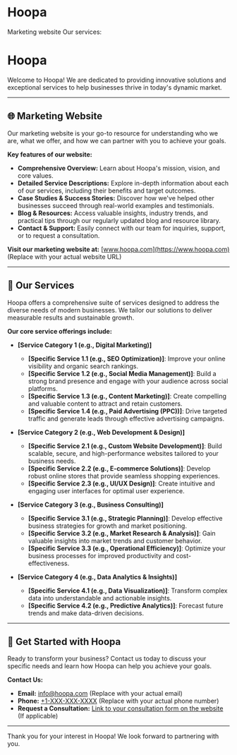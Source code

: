 # Hoopa
Marketing website
Our services:
 # Hoopa

Welcome to Hoopa! We are dedicated to providing innovative solutions and exceptional services to help businesses thrive in today's dynamic market.

---

## 🌐 Marketing Website

Our marketing website is your go-to resource for understanding who we are, what we offer, and how we can partner with you to achieve your goals.

**Key features of our website:**

* **Comprehensive Overview:** Learn about Hoopa's mission, vision, and core values.
* **Detailed Service Descriptions:** Explore in-depth information about each of our services, including their benefits and target outcomes.
* **Case Studies & Success Stories:** Discover how we've helped other businesses succeed through real-world examples and testimonials.
* **Blog & Resources:** Access valuable insights, industry trends, and practical tips through our regularly updated blog and resource library.
* **Contact & Support:** Easily connect with our team for inquiries, support, or to request a consultation.

**Visit our marketing website at:** [www.hoopa.com](https://www.hoopa.com) (Replace with your actual website URL)

---

## 🤝 Our Services

Hoopa offers a comprehensive suite of services designed to address the diverse needs of modern businesses. We tailor our solutions to deliver measurable results and sustainable growth.

**Our core service offerings include:**

* **[Service Category 1 (e.g., Digital Marketing)]**
    * **[Specific Service 1.1 (e.g., SEO Optimization)]**: Improve your online visibility and organic search rankings.
    * **[Specific Service 1.2 (e.g., Social Media Management)]**: Build a strong brand presence and engage with your audience across social platforms.
    * **[Specific Service 1.3 (e.g., Content Marketing)]**: Create compelling and valuable content to attract and retain customers.
    * **[Specific Service 1.4 (e.g., Paid Advertising (PPC))]**: Drive targeted traffic and generate leads through effective advertising campaigns.

* **[Service Category 2 (e.g., Web Development & Design)]**
    * **[Specific Service 2.1 (e.g., Custom Website Development)]**: Build scalable, secure, and high-performance websites tailored to your business needs.
    * **[Specific Service 2.2 (e.g., E-commerce Solutions)]**: Develop robust online stores that provide seamless shopping experiences.
    * **[Specific Service 2.3 (e.g., UI/UX Design)]**: Create intuitive and engaging user interfaces for optimal user experience.

* **[Service Category 3 (e.g., Business Consulting)]**
    * **[Specific Service 3.1 (e.g., Strategic Planning)]**: Develop effective business strategies for growth and market positioning.
    * **[Specific Service 3.2 (e.g., Market Research & Analysis)]**: Gain valuable insights into market trends and customer behavior.
    * **[Specific Service 3.3 (e.g., Operational Efficiency)]**: Optimize your business processes for improved productivity and cost-effectiveness.

* **[Service Category 4 (e.g., Data Analytics & Insights)]**
    * **[Specific Service 4.1 (e.g., Data Visualization)]**: Transform complex data into understandable and actionable insights.
    * **[Specific Service 4.2 (e.g., Predictive Analytics)]**: Forecast future trends and make data-driven decisions.

---

## 🚀 Get Started with Hoopa

Ready to transform your business? Contact us today to discuss your specific needs and learn how Hoopa can help you achieve your goals.

**Contact Us:**

* **Email:** [info@hoopa.com](mailto:info@hoopa.com) (Replace with your actual email)
* **Phone:** [+1-XXX-XXX-XXXX](tel:+1-XXX-XXX-XXXX) (Replace with your actual phone number)
* **Request a Consultation:** [Link to your consultation form on the website](https://www.hoopa.com/contact) (If applicable)

---

Thank you for your interest in Hoopa! We look forward to partnering with you.
